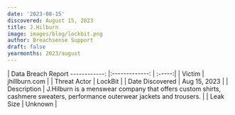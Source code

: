 ```yaml
---
date: '2023-08-15'
discovered: August 15, 2023
title: J.Hilburn
image: images/blog/lockbit.png
author: Breachsense Support
draft: false
yearmonths: 2023/august
---
```



| Data Breach Report
------------:     |:-------------:    | :-----:|
| Victim      | jhillburn.com      | 
| Threat Actor      | LockBit      | 
| Date Discovered      | Aug 15, 2023      | 
| Description      | J.Hilburn is a menswear company that offers custom shirts, cashmere sweaters, performance outerwear jackets and trousers.      | 
| Leak Size      | Unknown      | 

